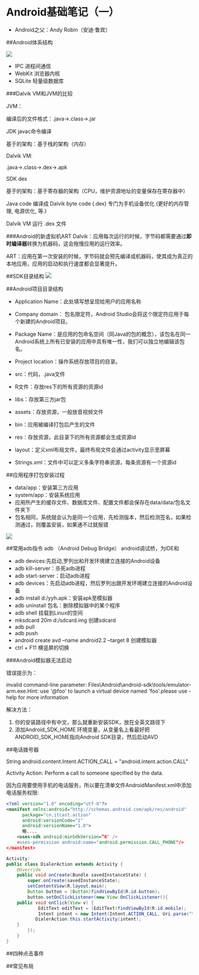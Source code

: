 # Android基础笔记（一）

* Android之父：Andy Robin（安迪·鲁宾）

##Android体系结构

![](pic/Android体系结构.jpg)

* IPC 进程间通信
* WebKit 浏览器内核
* SQLite 轻量级数据库


###Dalvik VM和JVM的比较

JVM：

编译后的文件格式：.java->.class->.jar  

JDK javac命令编译

基于的架构：基于栈的架构（内存）

Dalvik VM:

.java->.class->.dex->.apk
 
SDK dex

基于的架构：基于寄存器的架构（CPU，维护资源地址的变量保存在寄存器中）

Java code 编译成 Dalvik byte code (.dex)
专门为手机设备优化 (更好的内存管理, 电源优化, 等.)

Dalvik VM 运行 .dex 文件


###Android的新虚拟机ART
Dalvik：应用每次运行的时候，字节码都需要通过**即时编译器**转换为机器码，这会拖慢应用的运行效率。

ART：应用在第一次安装的时候，字节码就会预先编译成机器码，使其成为真正的本地应用，应用的启动和执行速度都会显著提升。


##SDK目录结构
![](pic/sdkmanager.jpg)

##Android项目目录结构

* Application Name：此处填写想呈现给用户的应用名称
* Company domain： 包名限定符，Android Studio会将这个限定符应用于每个新建的Android项目。
* Package Name：是应用的包命名空间（同Java的包的概念），该包名在同一Android系统上所有已安装的应用中具有唯一性，我们可以独立地编辑该包名。
* Project location：操作系统存放项目的目录。




* src：代码，.java文件
* R文件：存放res下的所有资源的资源id
* libs：存放第三方jar包
* assets：存放资源，一般放音视频文件
* bin：应用被编译打包后产生的文件
* res：存放资源，此目录下的所有资源都会生成资源id
* layout：定义xml布局文件，最终布局文件会通过activity显示至屏幕
* Strings.xml：文件中可以定义多条字符串资源，每条资源有一个资源id

##应用程序打包安装过程

* data/app：安装第三方应用
* system/app：安装系统应用
* 应用所产生的缓存文件、数据库文件、配置文件都会保存在data/data/包名文件夹下
* 包名相同，系统就会认为是同一个应用，先检测版本，然后检测签名，如果检测通过，则覆盖安装，如果通不过就报错

![](pic/程序打包安装.jpg)

##常用adb指令
adb （Android Debug Bridge） android调试桥，为IDE和

* adb devices:先启动,罗列出和开发环境建立连接的Android设备
* adb kill-server：杀死adb进程
* adb start-server：启动adb进程
* adb devices：先启动adb进程，然后罗列出跟开发环境建立连接的Android设备
* adb install d:/yyh.apk：安装apk至模拟器
* adb uninstall 包名：删除模拟器中的某个程序
* adb shell 挂载到Linux的空间
* mksdcard 20m d:/sdcard.img 创建sdcard
* adb pull <remote> <local> 
* adb push <local> <remote>
* android create avd –name android2.2 –target 8  创建模拟器
* ctrl + F11 横竖屏的切换 


###Android模拟器无法启动

错误提示为：

invalid command-line parameter: Files\Android\android-sdk\tools/emulator-arm.exe.Hint: use '@foo' to launch a virtual device named 'foo'.please use -help for more information

解决方法： 

1. 你的安装路径中有中文，那么就重新安装SDK，放在全英文路径下
2. 添加Android_SDK_HOME 环境变量，从变量名上看最好把ANDROID_SDK_HOME指向Android SDK目录，然后启动AVD


##电话拨号器

String android.content.Intent.ACTION_CALL = "android.intent.action.CALL"


Activity Action: Perform a call to someone specified by the data. 


因为应用要使用手机的电话服务，所以要在清单文件AndroidManifest.xml中添加电话服务权限:

```xml
<?xml version="1.0" encoding="utf-8"?>
<manifest xmlns:android="http://schemas.android.com/apk/res/android"
      package="cn.itcast.action"
      android:versionCode="1"
      android:versionName="1.0">
      略....
    <uses-sdk android:minSdkVersion=“6" />
    <uses-permission android:name="android.permission.CALL_PHONE"/>
</manifest>

```


```java
Activity:
public class DialerAction extends Activity {
    @Override
    public void onCreate(Bundle savedInstanceState) {
        super.onCreate(savedInstanceState);
        setContentView(R.layout.main);
        Button button = (Button)findViewById(R.id.button);
        button.setOnClickListener(new View.OnClickListener(){
	public void onClick(View v) {
	        EditText editText = (EditText)findViewById(R.id.mobile);
	        Intent intent = new Intent(Intent.ACTION_CALL, Uri.parse("tel:"+ editText.getText()));
	       DialerAction.this.startActivity(intent);
	}
        });
    }
}


```

##四种点击事件

##常见布局